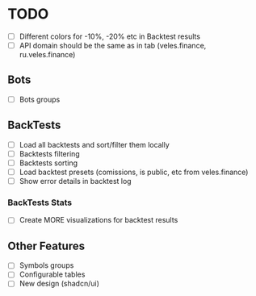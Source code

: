 # TODO

- [ ] Different colors for -10%, -20% etc in Backtest results
- [ ] API domain should be the same as in tab (veles.finance, ru.veles.finance)

## Bots

- [ ] Bots groups

## BackTests

- [ ] Load all backtests and sort/filter them locally
- [ ] Backtests filtering
- [ ] Backtests sorting
- [ ] Load backtest presets (comissions, is public, etc from veles.finance)
- [ ] Show error details in backtest log

### BackTests Stats

- [ ] Create MORE visualizations for backtest results

## Other Features

- [ ] Symbols groups
- [ ] Configurable tables
- [ ] New design (shadcn/ui)
